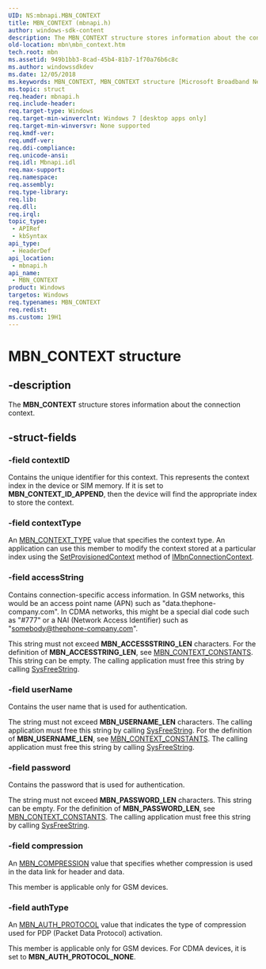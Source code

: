```yaml
---
UID: NS:mbnapi.MBN_CONTEXT
title: MBN_CONTEXT (mbnapi.h)
author: windows-sdk-content
description: The MBN_CONTEXT structure stores information about the connection context.
old-location: mbn\mbn_context.htm
tech.root: mbn
ms.assetid: 949b1bb3-8cad-45b4-81b7-1f70a76b6c8c
ms.author: windowssdkdev
ms.date: 12/05/2018
ms.keywords: MBN_CONTEXT, MBN_CONTEXT structure [Microsoft Broadband Networks], mbn.mbn_context, mbnapi/MBN_CONTEXT
ms.topic: struct
req.header: mbnapi.h
req.include-header: 
req.target-type: Windows
req.target-min-winverclnt: Windows 7 [desktop apps only]
req.target-min-winversvr: None supported
req.kmdf-ver: 
req.umdf-ver: 
req.ddi-compliance: 
req.unicode-ansi: 
req.idl: Mbnapi.idl
req.max-support: 
req.namespace: 
req.assembly: 
req.type-library: 
req.lib: 
req.dll: 
req.irql: 
topic_type:
 - APIRef
 - kbSyntax
api_type:
 - HeaderDef
api_location:
 - mbnapi.h
api_name:
 - MBN_CONTEXT
product: Windows
targetos: Windows
req.typenames: MBN_CONTEXT
req.redist: 
ms.custom: 19H1
---
```


# MBN_CONTEXT structure


## -description


The <b>MBN_CONTEXT</b> structure stores information about the connection context.


## -struct-fields




### -field contextID

Contains the unique identifier for this context.  This represents the context index in the device or SIM memory.  If it is set to <b>MBN_CONTEXT_ID_APPEND</b>, then the device will find the appropriate index to store the context.


### -field contextType

An <a href="https://msdn.microsoft.com/40ab2190-9fc2-43e2-9a8a-29fcaa5b035f">MBN_CONTEXT_TYPE</a> value that specifies the context type.  An application can use this member to modify the context stored at a particular index using the <a href="https://msdn.microsoft.com/738a3037-01a9-465a-a67d-979a29968b68">SetProvisionedContext</a> method of <a href="https://msdn.microsoft.com/a9bc52dc-47f9-4b20-b98d-0287464a89e5">IMbnConnectionContext</a>.


### -field accessString

Contains connection-specific access information.  In GSM networks, this would be an access point name (APN) such as "data.thephone-company.com".  In CDMA networks, this might be a special dial code such as "#777" or a NAI (Network Access Identifier) such as "somebody@thephone-company.com".  

This string must not exceed <b>MBN_ACCESSSTRING_LEN</b> characters. For the definition of <b>MBN_ACCESSTRING_LEN</b>, see <a href="https://msdn.microsoft.com/064ff090-eb45-4cfa-99bd-d92db8397fc3">MBN_CONTEXT_CONSTANTS</a>. This string can be empty.  The calling application must free this string by calling <a href="http://go.microsoft.com/fwlink/p/?linkid=120718">SysFreeString</a>.


### -field userName

Contains the user name that is used for authentication.

The string must not exceed <b>MBN_USERNAME_LEN</b> characters.  The calling application must free this string by calling <a href="http://go.microsoft.com/fwlink/p/?linkid=120718">SysFreeString</a>. For the definition of <b>MBN_USERNAME_LEN</b>, see <a href="https://msdn.microsoft.com/064ff090-eb45-4cfa-99bd-d92db8397fc3">MBN_CONTEXT_CONSTANTS</a>. The calling application must free this string by calling <a href="http://go.microsoft.com/fwlink/p/?linkid=120718">SysFreeString</a>.


### -field password

Contains the password that is used for authentication.

The string must not exceed <b>MBN_PASSWORD_LEN</b> characters. This string can be empty.  For the definition of <b>MBN_PASSWORD_LEN</b>, see <a href="https://msdn.microsoft.com/064ff090-eb45-4cfa-99bd-d92db8397fc3">MBN_CONTEXT_CONSTANTS</a>. The calling application must free this string by calling <a href="http://go.microsoft.com/fwlink/p/?linkid=120718">SysFreeString</a>.


### -field compression

An <a href="https://msdn.microsoft.com/fd5cbfba-2eea-4d81-9733-33feb402fd8d">MBN_COMPRESSION</a> value that specifies whether compression is used in the data link for header and data.

This member is applicable only for GSM devices.


### -field authType

An <a href="https://msdn.microsoft.com/7a1858d4-3415-490d-b264-3033cd8f5af7">MBN_AUTH_PROTOCOL</a> value that indicates the type of compression used for PDP (Packet Data Protocol) activation.

This member is applicable only for GSM devices.  For CDMA devices, it is set to <b>MBN_AUTH_PROTOCOL_NONE</b>.

